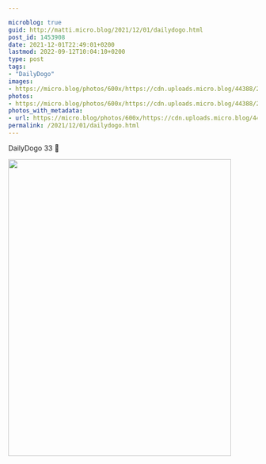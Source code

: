 ```yaml
---

microblog: true
guid: http://matti.micro.blog/2021/12/01/dailydogo.html
post_id: 1453908
date: 2021-12-01T22:49:01+0200
lastmod: 2022-09-12T10:04:10+0200
type: post
tags:
- "DailyDogo"
images:
- https://micro.blog/photos/600x/https://cdn.uploads.micro.blog/44388/2021/6c632b348b.jpg
photos:
- https://micro.blog/photos/600x/https://cdn.uploads.micro.blog/44388/2021/6c632b348b.jpg
photos_with_metadata:
- url: https://micro.blog/photos/600x/https://cdn.uploads.micro.blog/44388/2021/6c632b348b.jpg
permalink: /2021/12/01/dailydogo.html
---
```

DailyDogo 33 🐶

<img src="/media/uploads/2021/6c632b348b.jpg" width="450" height="600" alt="" />
